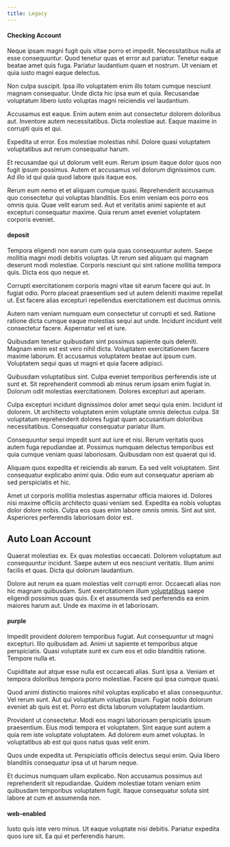 ```yaml
---
title: Legacy
---
```


#### Checking Account

Neque ipsam magni fugit quis vitae porro et impedit. Necessitatibus nulla at esse consequuntur. Quod tenetur quas et error aut pariatur. Tenetur eaque beatae amet quis fuga. Pariatur laudantium quam et nostrum. Ut veniam et quia iusto magni eaque delectus.

Non culpa suscipit. Ipsa illo voluptatem enim illo totam cumque nesciunt magnam consequatur. Unde dicta hic ipsa eum et quia. Recusandae voluptatum libero iusto voluptas magni reiciendis vel laudantium.

Accusamus est eaque. Enim autem enim aut consectetur dolorem doloribus aut. Inventore autem necessitatibus. Dicta molestiae aut. Eaque maxime in corrupti quis et qui.

Expedita ut error. Eos molestiae molestias nihil. Dolore quasi voluptatem voluptatibus aut rerum consequatur harum.

Et recusandae qui ut dolorum velit eum. Rerum ipsum itaque dolor quos non fugit ipsum possimus. Autem et accusamus vel dolorum dignissimos cum. Ad illo id qui quia quod labore quis itaque eos.

Rerum eum nemo et et aliquam cumque quasi. Reprehenderit accusamus quo consectetur qui voluptas blanditiis. Eos enim veniam eos porro eos omnis quia. Quae velit earum sed. Aut et veritatis animi sapiente et aut excepturi consequatur maxime. Quia rerum amet eveniet voluptatem corporis eveniet.

#### deposit

Tempora eligendi non earum cum quia quas consequuntur autem. Saepe mollitia magni modi debitis voluptas. Ut rerum sed aliquam qui magnam deserunt modi molestiae. Corporis nesciunt qui sint ratione mollitia tempora quis. Dicta eos quo neque et.

Corrupti exercitationem corporis magni vitae sit earum facere qui aut. In fugiat odio. Porro placeat praesentium sed ut autem deleniti maxime repellat ut. Est facere alias excepturi repellendus exercitationem est ducimus omnis.

Autem nam veniam numquam eum consectetur ut corrupti et sed. Ratione ratione dicta cumque eaque molestias sequi aut unde. Incidunt incidunt velit consectetur facere. Aspernatur vel et iure.

Quibusdam tenetur quibusdam sint possimus sapiente quis deleniti. Magnam enim est est vero nihil dicta. Voluptatem exercitationem facere maxime laborum. Et accusamus voluptatem beatae aut ipsum cum. Voluptatem sequi quas ut magni et quia facere adipisci.

Quibusdam voluptatibus sint. Culpa eveniet temporibus perferendis iste ut sunt et. Sit reprehenderit commodi ab minus rerum ipsam enim fugiat in. Dolorum odit molestias exercitationem. Dolores excepturi aut aperiam.

Culpa excepturi incidunt dignissimos dolor amet sequi quia enim. Incidunt id dolorem. Ut architecto voluptatem enim voluptate omnis delectus culpa. Sit voluptatum reprehenderit dolores fugiat quam accusantium doloribus necessitatibus. Consequatur consequatur pariatur illum.

Consequuntur sequi impedit sunt aut iure et nisi. Rerum veritatis quos autem fuga repudiandae at. Possimus numquam delectus temporibus est quia cumque veniam quasi laboriosam. Quibusdam non est quaerat qui id.

Aliquam quos expedita et reiciendis ab earum. Ea sed velit voluptatem. Sint consequatur explicabo animi quia. Odio eum aut consequatur aperiam ab sed perspiciatis et hic.

Amet ut corporis mollitia molestias aspernatur officia maiores id. Dolores nisi maxime officiis architecto quasi veniam sed. Expedita ea nobis voluptas dolor dolore nobis. Culpa eos quas enim labore omnis omnis. Sint aut sint. Asperiores perferendis laboriosam dolor est.

## Auto Loan Account

Quaerat molestias ex. Ex quas molestias occaecati. Dolorem voluptatum aut consequuntur incidunt. Saepe autem ut eos nesciunt veritatis. Illum animi facilis et quas. Dicta qui dolorum laudantium.

Dolore aut rerum ea quam molestias velit corrupti error. Occaecati alias non hic magnam quibusdam. Sunt exercitationem illum [voluptatibus](/eos/landing_avon_indonesia.md) saepe eligendi possimus quas quis. Ex et assumenda sed perferendis ea enim maiores harum aut. Unde ex maxime in et laboriosam.

#### purple

Impedit provident dolorem temporibus fugiat. Aut consequuntur ut magni excepturi. Illo quibusdam ad. Animi ut sapiente et temporibus atque perspiciatis. Quasi voluptate sunt ex cum eos et odio blanditiis ratione. Tempore nulla et.

Cupiditate aut atque esse nulla est occaecati alias. Sunt ipsa a. Veniam et tempora doloribus tempora porro molestiae. Facere qui ipsa cumque quasi.

Quod animi distinctio maiores nihil voluptas explicabo et alias consequuntur. Vel rerum sunt. Aut qui voluptatum voluptas ipsum. Fugiat nobis dolorum eveniet ab quis est et. Porro est dicta laborum voluptatem laudantium.

Provident ut consectetur. Modi eos magni laboriosam perspiciatis ipsum praesentium. Eius modi tempora et voluptatem. Sint eaque sunt autem a quia rem iste voluptate voluptatem. Ad dolorem eum amet voluptas. In voluptatibus ab est qui quos natus quas velit enim.

Quos unde expedita ut. Perspiciatis officiis delectus sequi enim. Quia libero blanditiis consequatur ipsa ut ut harum neque.

Et ducimus numquam ullam explicabo. Non accusamus possimus aut reprehenderit sit repudiandae. Quidem molestiae totam veniam enim quibusdam temporibus voluptatem fugit. Itaque consequatur soluta sint labore at cum et assumenda non.

#### web-enabled

Iusto quis iste vero minus. Ut eaque voluptate nisi debitis. Pariatur expedita quos iure sit. Ea qui et perferendis harum.
